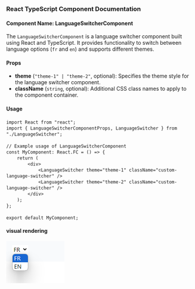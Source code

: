 ### React TypeScript Component Documentation

#### Component Name: LanguageSwitcherComponent

The `LanguageSwitcherComponent` is a language switcher component built using React and TypeScript. It provides functionality to switch between language options (`fr` and `en`) and supports different themes.

#### Props

- **theme** (`"theme-1" | "theme-2"`, optional): Specifies the theme style for the language switcher component.
- **className** (`string`, optional): Additional CSS class names to apply to the component container.

#### Usage

```tsx
import React from "react";
import { LanguageSwitcherComponentProps, LanguageSwitcher } from "./LanguageSwitcher";

// Example usage of LanguageSwitcherComponent
const MyComponent: React.FC = () => {
    return (
        <div>
            <LanguageSwitcher theme="theme-1" className="custom-language-switcher" />
            <LanguageSwitcher theme="theme-2" className="custom-language-switcher" />
        </div>
    );
};

export default MyComponent;
```

#### visual rendering

![Exemple visuel du bouton LanguageSwitcherComponent](./LanguageSwitcherComponent.png)
